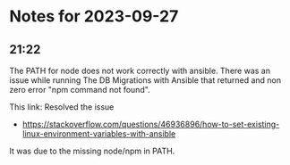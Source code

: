 # Notes for 2023-09-27

## 21:22

The PATH for node does not work correctly with ansible.
There was an issue while running The DB Migrations with Ansible that
returned and non zero error "npm command not found".

This link: Resolved the issue
- https://stackoverflow.com/questions/46936896/how-to-set-existing-linux-environment-variables-with-ansible 

It was due to the missing node/npm in PATH.
